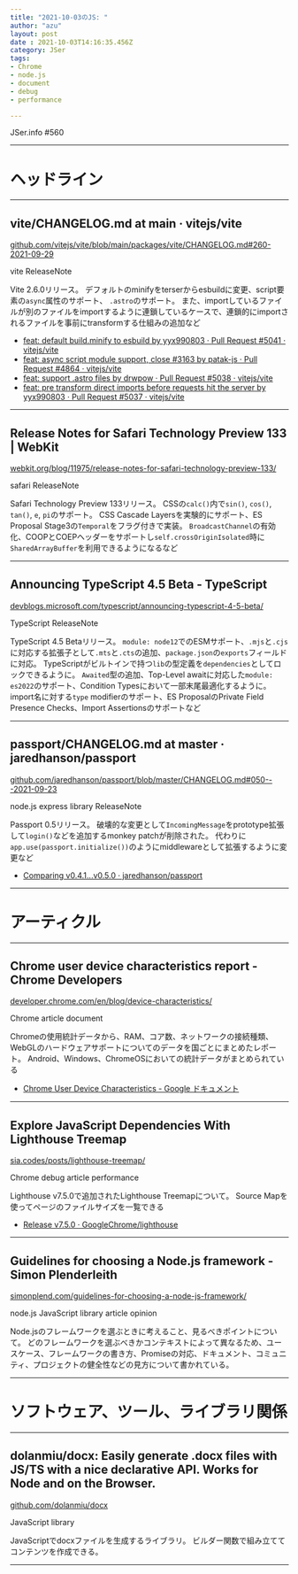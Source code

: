 ```yaml
---
title: "2021-10-03のJS: "
author: "azu"
layout: post
date : 2021-10-03T14:16:35.456Z
category: JSer
tags:
- Chrome
- node.js
- document
- debug
- performance

---
```


JSer.info #560

----

<h1 class="site-genre">ヘッドライン</h1>

----

## vite/CHANGELOG.md at main · vitejs/vite
[github.com/vitejs/vite/blob/main/packages/vite/CHANGELOG.md#260-2021-09-29](https://github.com/vitejs/vite/blob/main/packages/vite/CHANGELOG.md#260-2021-09-29 "vite/CHANGELOG.md at main · vitejs/vite")
<p class="jser-tags jser-tag-icon"><span class="jser-tag">vite</span> <span class="jser-tag">ReleaseNote</span></p>

Vite 2.6.0リリース。
デフォルトのminifyをterserからesbuildに変更、script要素の`async`属性のサポート、
`.astro`のサポート。
また、importしているファイルが別のファイルをimportするように連鎖しているケースで、連鎖的にimportされるファイルを事前にtransformする仕組みの追加など

- [feat: default build.minify to esbuild by yyx990803 · Pull Request #5041 · vitejs/vite](https://github.com/vitejs/vite/pull/5041 "feat: default build.minify to esbuild by yyx990803 · Pull Request #5041 · vitejs/vite")
- [feat: async script module support, close #3163 by patak-js · Pull Request #4864 · vitejs/vite](https://github.com/vitejs/vite/pull/4864 "feat: async script module support, close #3163 by patak-js · Pull Request #4864 · vitejs/vite")
- [feat: support .astro files by drwpow · Pull Request #5038 · vitejs/vite](https://github.com/vitejs/vite/pull/5038 "feat: support .astro files by drwpow · Pull Request #5038 · vitejs/vite")
- [feat: pre transform direct imports before requests hit the server by yyx990803 · Pull Request #5037 · vitejs/vite](https://github.com/vitejs/vite/pull/5037 "feat: pre transform direct imports before requests hit the server by yyx990803 · Pull Request #5037 · vitejs/vite")

----

## Release Notes for Safari Technology Preview 133 | WebKit
[webkit.org/blog/11975/release-notes-for-safari-technology-preview-133/](https://webkit.org/blog/11975/release-notes-for-safari-technology-preview-133/ "Release Notes for Safari Technology Preview 133 | WebKit")
<p class="jser-tags jser-tag-icon"><span class="jser-tag">safari</span> <span class="jser-tag">ReleaseNote</span></p>

Safari Technology Preview 133リリース。
CSSの`calc()`内で`sin()`, `cos()`, `tan()`, `e`, `pi`のサポート。
CSS Cascade Layersを実験的にサポート、ES Proposal Stage3の`Temporal`をフラグ付きで実装。
`BroadcastChannel`の有効化、COOPとCOEPヘッダーをサポートし`self.crossOriginIsolated`時に`SharedArrayBuffer`を利用できるようになるなど


----

## Announcing TypeScript 4.5 Beta - TypeScript
[devblogs.microsoft.com/typescript/announcing-typescript-4-5-beta/](https://devblogs.microsoft.com/typescript/announcing-typescript-4-5-beta/ "Announcing TypeScript 4.5 Beta - TypeScript")
<p class="jser-tags jser-tag-icon"><span class="jser-tag">TypeScript</span> <span class="jser-tag">ReleaseNote</span></p>

TypeScript 4.5 Betaリリース。
`module: node12`でのESMサポート、`.mjs`と`.cjs`に対応する拡張子として`.mts`と`.cts`の追加、`package.json`の`exports`フィールドに対応。
TypeScriptがビルトインで持つ`lib`の型定義を`dependencies`としてロックできるように。
`Awaited`型の追加、Top-Level awaitに対応した`module: es2022`のサポート、Condition Typesにおいて一部末尾最適化するように。
import名に対する`type` modifierのサポート、ES ProposalのPrivate Field Presence Checks、Import Assertionsのサポートなど


----

## passport/CHANGELOG.md at master · jaredhanson/passport
[github.com/jaredhanson/passport/blob/master/CHANGELOG.md#050---2021-09-23](https://github.com/jaredhanson/passport/blob/master/CHANGELOG.md#050---2021-09-23 "passport/CHANGELOG.md at master · jaredhanson/passport")
<p class="jser-tags jser-tag-icon"><span class="jser-tag">node.js</span> <span class="jser-tag">express</span> <span class="jser-tag">library</span> <span class="jser-tag">ReleaseNote</span></p>

Passport 0.5リリース。
破壊的な変更として`IncomingMessage`をprototype拡張して`login()`などを追加するmonkey patchが削除された。
代わりに`app.use(passport.initialize())`のようにmiddlewareとして拡張するように変更など

- [Comparing v0.4.1...v0.5.0 · jaredhanson/passport](https://github.com/jaredhanson/passport/compare/v0.4.1...v0.5.0 "Comparing v0.4.1...v0.5.0 · jaredhanson/passport")

----
<h1 class="site-genre">アーティクル</h1>

----

## Chrome user device characteristics report - Chrome Developers
[developer.chrome.com/en/blog/device-characteristics/](https://developer.chrome.com/en/blog/device-characteristics/ "Chrome user device characteristics report - Chrome Developers")
<p class="jser-tags jser-tag-icon"><span class="jser-tag">Chrome</span> <span class="jser-tag">article</span> <span class="jser-tag">document</span></p>

Chromeの使用統計データから、RAM、コア数、ネットワークの接続種類、WebGLのハードウェアサポートについてのデータを国ごとにまとめたレポート。
Android、Windows、ChromeOSにおいての統計データがまとめられている

- [Chrome User Device Characteristics - Google ドキュメント](https://docs.google.com/document/d/1BPz0UnQGotX0dACmJbHbbXFJa38jxmKhhNQ2RLj5Gms/edit "Chrome User Device Characteristics - Google ドキュメント")

----

## Explore JavaScript Dependencies With Lighthouse Treemap
[sia.codes/posts/lighthouse-treemap/](https://sia.codes/posts/lighthouse-treemap/ "Explore JavaScript Dependencies With Lighthouse Treemap")
<p class="jser-tags jser-tag-icon"><span class="jser-tag">Chrome</span> <span class="jser-tag">debug</span> <span class="jser-tag">article</span> <span class="jser-tag">performance</span></p>

Lighthouse v7.5.0で追加されたLighthouse Treemapについて。
Source Mapを使ってページのファイルサイズを一覧できる

- [Release v7.5.0 · GoogleChrome/lighthouse](https://github.com/GoogleChrome/lighthouse/releases/tag/v7.5.0 "Release v7.5.0 · GoogleChrome/lighthouse")

----

## Guidelines for choosing a Node.js framework - Simon Plenderleith
[simonplend.com/guidelines-for-choosing-a-node-js-framework/](https://simonplend.com/guidelines-for-choosing-a-node-js-framework/ "Guidelines for choosing a Node.js framework - Simon Plenderleith")
<p class="jser-tags jser-tag-icon"><span class="jser-tag">node.js</span> <span class="jser-tag">JavaScript</span> <span class="jser-tag">library</span> <span class="jser-tag">article</span> <span class="jser-tag">opinion</span></p>

Node.jsのフレームワークを選ぶときに考えること、見るべきポイントについて。
どのフレームワークを選ぶべきかコンテキストによって異なるため、ユースケース、フレームワークの書き方、Promiseの対応、ドキュメント、コミュニティ、プロジェクトの健全性などの見方について書かれている。


----
<h1 class="site-genre">ソフトウェア、ツール、ライブラリ関係</h1>

----

## dolanmiu/docx: Easily generate .docx files with JS/TS with a nice declarative API. Works for Node and on the Browser.
[github.com/dolanmiu/docx](https://github.com/dolanmiu/docx "dolanmiu/docx: Easily generate .docx files with JS/TS with a nice declarative API. Works for Node and on the Browser.")
<p class="jser-tags jser-tag-icon"><span class="jser-tag">JavaScript</span> <span class="jser-tag">library</span></p>

JavaScriptでdocxファイルを生成するライブラリ。
ビルダー関数で組み立ててコンテンツを作成できる。


----
